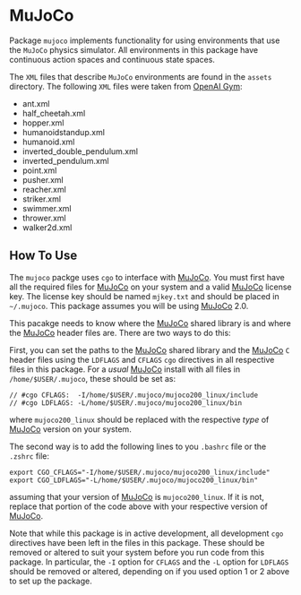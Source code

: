 # MuJoCo

Package `mujoco` implements functionality for using environments that use the `MuJoCo` physics simulator. All environments in this package have continuous action spaces and continuous state spaces.

The `XML` files that describe `MuJoCo` environments are found in the `assets` directory. The following `XML` files were taken from [OpenAI Gym](https://github.com/openai/gym/tree/master/gym/envs/mujoco/assets):

- ant.xml
- half_cheetah.xml
- hopper.xml
- humanoidstandup.xml
- humanoid.xml
- inverted_double_pendulum.xml
- inverted_pendulum.xml
- point.xml
- pusher.xml
- reacher.xml
- striker.xml
- swimmer.xml
- thrower.xml
- walker2d.xml

## How To Use
The `mujoco` packge uses `cgo` to interface with [MuJoCo](http://www.mujoco.org/). You must
first have all the required files for [MuJoCo](http://www.mujoco.org/) on your system and
a valid [MuJoCo](http://www.mujoco.org/) license key. The license key should
be named `mjkey.txt` and should be placed in `~/.mujoco`. This package
assumes you will be using [MuJoCo](http://www.mujoco.org/) 2.0.

This pacakge needs to know where the [MuJoCo](http://www.mujoco.org/) shared library
is and where the [MuJoCo](http://www.mujoco.org/) header files are. There are two ways
to do this:

First, you can set the paths to the
[MuJoCo](http://www.mujoco.org/) shared library and the [MuJoCo](http://www.mujoco.org/)
`C` header files using the `LDFLAGS` and `CFLAGS` `cgo` directives in all respective files
in this package. For a *usual* [MuJoCo](http://www.mujoco.org/) install with all files in
`/home/$USER/.mujoco`, these should be set as:

```
// #cgo CFLAGS:  -I/home/$USER/.mujoco/mujoco200_linux/include
// #cgo LDFLAGS: -L/home/$USER/.mujoco/mujoco200_linux/bin
```

where `mujoco200_linux` should be replaced with the respective *type* of
[MuJoCo](http://www.mujoco.org/) version on your system.

The second way is to add the following lines to you `.bashrc` file or
the `.zshrc` file:
```
export CGO_CFLAGS="-I/home/$USER/.mujoco/mujoco200_linux/include"
export CGO_LDFLAGS="-L/home/$USER/.mujoco/mujoco200_linux/bin"
```
assuming that your version of [MuJoCo](http://www.mujoco.org/) is
`mujoco200_linux`. If it is not, replace that portion of the code above
with your respective version of [MuJoCo](http://www.mujoco.org/).

Note that while this package is in active development, all development `cgo`
directives have been left in the files in this package. These should be removed
or altered to suit your system before you run code from this package. In
particular, the `-I` option for `CFLAGS` and the `-L` option for `LDFLAGS`
should be removed or altered, depending on if you used option 1 or 2 above to
set up the package.